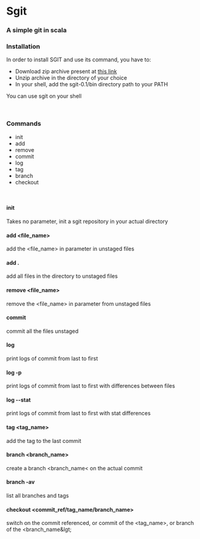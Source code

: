 <h1>Sgit</h1>
<h3>A simple git in scala</h3>



<h3>Installation</h3>
<p>In order to install SGIT and use its command, you have to:
<ul>
<li>Download zip archive present at <a href="https://github.com/williamregnart/sgit/blob/master/target/universal/sgit-0.1.zip">this link</a></li>
<li>Unzip archive in the directory of your choice</li>
<li>In your shell, add the sgit-0.1/bin directory path to your PATH</li>

</ul>
You can use sgit on your shell</p><br>

<h3>Commands</h3>
<ul>
	<li>init</li>
	<li>add</li>
	<li>remove</li>
	<li>commit</li>
	<li>log</li>
	<li>tag</li>
	<li>branch</li>
	<li>checkout</li>
</ul>
<br>
<h4>init</h4>
<p>Takes no parameter, init a sgit repository in your actual directory</p>
<h4>add &lt;file_name&gt;</h4>
<p>add the &lt;file_name&gt; in parameter in unstaged files</p>
<h4>add .</h4>
<p>add all files in the directory to unstaged files</p>
<h4>remove &lt;file_name&gt;</h4>
<p>remove the &lt;file_name&gt; in parameter from unstaged files</p>
<h4>commit</h4>
<p>commit all the files unstaged</p>
<h4>log</h4>
<p>print logs of commit from last to first</p>
<h4>log -p</h4>
<p>print logs of commit from last to first with differences between files</p>
<h4>log --stat</h4>
<p>print logs of commit from last to first with stat differences</p>
<h4>tag &lt;tag_name&gt;</h4>
<p>add the tag <tag_name> to the last commit</p>
<h4>branch &lt;branch_name&gt;</h4>
<p>create a branch &lt;branch_name&lt; on the actual commit</p>
<h4>branch -av</h4>
<p>list all branches and tags</p>
<h4>checkout &lt;commit_ref/tag_name/branch_name&gt;</h4>
<p>switch on the commit referenced, or commit of the &lt;tag_name&gt;, or branch of the &lt;branch_name&lgt;</p>

